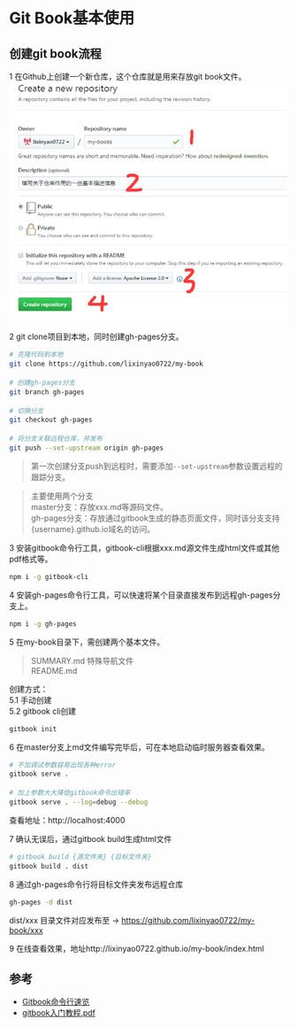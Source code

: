 # Git Book基本使用

## 创建git book流程

1 在Github上创建一个新仓库，这个仓库就是用来存放git book文件。  
![](../assets/imgs/create_repository.png)

2 git clone项目到本地，同时创建gh-pages分支。

```bash
# 克隆代码到本地
git clone https://github.com/lixinyao0722/my-book

# 创建gh-pages分支
git branch gh-pages

# 切换分支
git checkout gh-pages

# 将分支关联远程仓库，并发布
git push --set-upstream origin gh-pages
```

>第一次创建分支push到远程时，需要添加`--set-upstream`参数设置远程的跟踪分支。

>主要使用两个分支  
>master分支：存放xxx.md等源码文件。  
>gh-pages分支：存放通过gitbook生成的静态页面文件，同时该分支支持
>{username}.github.io域名的访问。

3
安装gitbook命令行工具，gitbook-cli根据xxx.md源文件生成html文件或其他pdf格式等。

```bash
npm i -g gitbook-cli
```

4 安装gh-pages命令行工具，可以快速将某个目录直接发布到远程gh-pages分支上。

```bash
npm i -g gh-pages
```

5 在my-book目录下，需创建两个基本文件。
>SUMMARY.md 特殊导航文件  
>README.md

创建方式：  
5.1 手动创建  
5.2 gitbook cli创建

```bash
gitbook init
```

6 在master分支上md文件编写完毕后，可在本地启动临时服务器查看效果。

```bash
# 不加调试参数容易出现各种error
gitbook serve .

# 加上参数大大降低gitbook命令出错率
gitbook serve . --log=debug --debug
```

查看地址：http://localhost:4000

7 确认无误后，通过gitbook build生成html文件

```bash
# gitbook build {源文件夹} {目标文件夹}
gitbook build . dist
```

8 通过gh-pages命令行将目标文件夹发布远程仓库

```bash
gh-pages -d dist
```

dist/xxx 目录文件对应发布至 -> https://github.com/lixinyao0722/my-book/xxx

9 在线查看效果，地址http://lixinyao0722.github.io/my-book/index.html

## 参考

* [Gitbook命令行速览](http://yuzeshan.gitbooks.io/gitbook-studying/content/)
* [gitbook入门教程.pdf](../assets/resources/gitbook入门教程.pdf)


